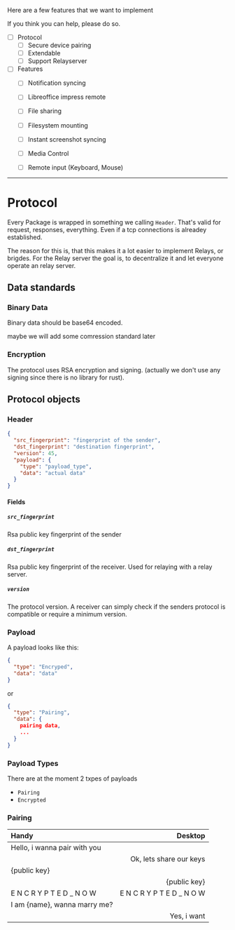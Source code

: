 Here are a few features that we want to implement

If you think you can help, please do so.


- [ ] Protocol
  - [ ] Secure device pairing
  - [ ] Extendable
  - [ ] Support Relayserver

- [ ] Features
  - [ ] Notification syncing
  - [ ] Libreoffice impress remote
  - [ ] File sharing
  - [ ] Filesystem mounting
  - [ ] Instant screenshot syncing
  - [ ] Media Control
  - [ ] Remote input (Keyboard, Mouse)





---

# Protocol




Every Package is wrapped in something we calling `Header`.
That's valid for request, responses, everything. Even if a tcp connections is alreadey established.

The reason for this is, that this makes it a lot easier to implement Relays, or brigdes.
For the Relay server the goal is, to decentralize it and let everyone operate an relay server.


## Data standards



### Binary Data
Binary data should be base64 encoded.

maybe we will add some comression standard later


### Encryption
The protocol uses RSA encryption and signing.
(actually we don't use any signing since there is no library for rust).



## Protocol objects


### Header

```json
{
  "src_fingerprint": "fingerprint of the sender",
  "dst_fingerprint": "destination fingerprint",
  "version": 45,
  "payload": {
    "type": "payload_type",
    "data": "actual data"
  }
}
```

#### Fields

##### `src_fingerprint`
Rsa public key fingerprint of the sender

##### `dst_fingerprint`
Rsa public key fingerprint of the receiver. Used for relaying with a relay server.

##### `version`
The protocol version. A receiver can simply check if the senders protocol is compatible or require a minimum version.




### Payload

A payload looks like this:
```json
{
  "type": "Encryped",
  "data": "data"
}
```
or
```json
{
  "type": "Pairing",
  "data": {
    pairing data,
    ...
  }
}
```



### Payload Types

There are at the moment 2 txpes of payloads
- `Pairing`
- `Encrypted`





### Pairing




| Handy                        | Desktop                    |
| :--------------------------- | -------------------------: |
| Hello, i wanna pair with you |                            |
|                              | Ok, lets share our keys    |
| {public key}                 |                            |
|                              | {public key}               |
| E N C R Y P T E D _ N O W    | E N C R Y P T E D _ N O W  |
| I am {name}, wanna marry me? |                            |
|                              | Yes, i want                |
